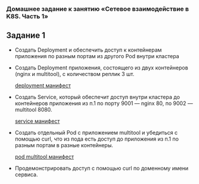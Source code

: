 ### Домашнее задание к занятию «Сетевое взаимодействие в K8S. Часть 1»
## Задание 1
  - Создать Deployment и обеспечить доступ к контейнерам приложения по разным портам из другого Pod внутри кластера
  - Создать Deployment приложения, состоящего из двух контейнеров (nginx и multitool), с количеством реплик 3 шт.
  
    [deployment манифест](deployment-04.yaml)

  - Создать Service, который обеспечит доступ внутри кластера до контейнеров приложения из п.1 по порту 9001 — nginx 80, по 9002 — multitool 8080.

     [service манифест](svc-04.yaml)

  - Создать отдельный Pod с приложением multitool и убедиться с помощью curl, что из пода есть доступ до приложения из п.1 по разным портам в разные контейнеры.

     [pod multitool манифест](pod-multitool.yaml)

  - Продемонстрировать доступ с помощью curl по доменному имени сервиса.

    
